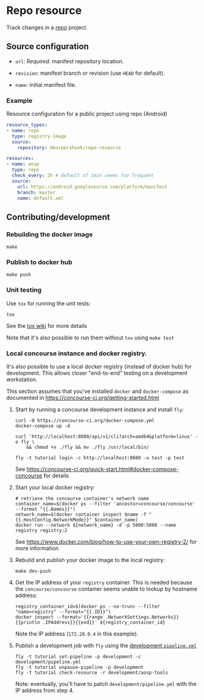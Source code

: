 # Repo resource

Track changes in a [repo](https://gerrit.googlesource.com/git-repo/+/master/#repo) project.

## Source configuration

* `url`: *Required.* manifest repository location.

* `revision`: manifest branch or revision (use `HEAD` for default).

* `name`: initial manifest file.


### Example

Resource configuration for a public project using repo (Android)

```yaml
resource_types:
- name: repo
  type: registry-image
  source:
    repository: mkorpershoek/repo-resource

resources:
- name: aosp
  type: repo
  check_every: 2h # default of 1min seems too frequent
  source:
    url: https://android.googlesource.com/platform/manifest
    branch: master
    name: default.xml
```

## Contributing/development

### Rebuilding the docker image

```
make
```

### Publish to docker hub

```
make push
```

### Unit testing

Use `tox` for running the unit tests:
```
tox
```
See the [tox wiki](https://tox.wiki/en/latest/) for more details

Note that it's also possible to run them without `tox` using `make test`

### Local concourse instance and docker registry.

It's also possible to use a local docker registry (instead of docker hub) for development.
This allows closer "end-to-end" testing on a development workstation.

This section assumes that you've installed `docker` and `docker-compose` as documented in
https://concourse-ci.org/getting-started.html

1. Start by running a concourse development instance and install `fly`:
   ```
   curl -O https://concourse-ci.org/docker-compose.yml
   docker-compose up -d

   curl 'http://localhost:8080/api/v1/cli?arch=amd64&platform=linux' -o fly \
       && chmod +x ./fly && mv ./fly /usr/local/bin/

   fly -t tutorial login -c http://localhost:8080 -u test -p test
   ```
   See https://concourse-ci.org/quick-start.html#docker-compose-concourse for details

2. Start your local docker registry:
   ```
   # retrieve the concourse container's network name
   container_name=$(docker ps --filter 'ancestor=concourse/concourse' --format "{{.Names}}")
   network_name=$(docker container inspect $name -f "{{.HostConfig.NetworkMode}}" $container_name)
   docker run --network ${network_name} -d -p 5000:5000 --name registry registry:2
   ```
   See https://www.docker.com/blog/how-to-use-your-own-registry-2/ for more information

3. Rebuild and publish your docker image to the local registry:
   ```
   make dev-push
   ```

4. Get the IP address of your `registry` container. This is needed because the `concourse/concourse`
   container seems unable to lookup by hostname address:
   ```
   registry_container_id=$(docker ps --no-trunc --filter "name=registry" --format="{{.ID}}")
   docker inspect --format='{{range .NetworkSettings.Networks}}{{println .IPAddress}}{{end}}' ${registry_container_id}
   ```

   Note the IP address (`172.20.0.4` in this example).

5. Publish a development job with `fly` using the [development `pipeline.yml`](./development/pipeline.yml)
   ```
   fly -t tutorial set-pipeline -p development -c development/pipeline.yml
   fly -t tutorial unpause-pipeline -p development
   fly -t tutorial check-resource -r development/aosp-tools
   ```

   Note: eventually, you'll have to patch `development/pipeline.yml` with the IP address from step 4.
